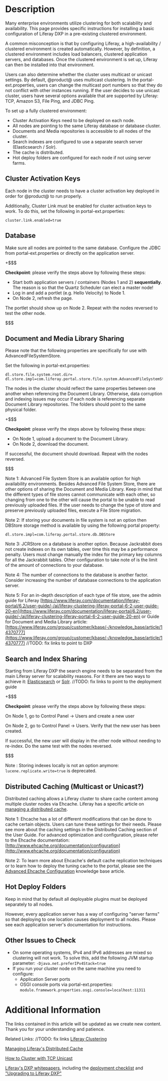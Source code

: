 # Description
Many enterprise environments utilize clustering for both scalability and availability. This page provides specific instructions for installing a basic configuration of Liferay DXP in a pre-existing clustered environment.

A common misconception is that by configuring Liferay, a high-availability / clustered environment is created automatically. However, by definition, a clustered environment includes load balancers, clustered application servers, and databases. Once the clustered environment is set up, Liferay can then be installed into that environment.

Users can also determine whether the cluster uses multicast or unicast settings. By default, @product@ uses multicast clustering. In the portal-ext.properties, users can change the multicast port numbers so that they do not conflict with other instances running. If the user decides to use unicast cluster, users have several options available that are supported by Liferay: TCP, Amazon S3, File Ping, and JDBC Ping.

To set up a fully clustered environment:

* Cluster Activation Keys need to be deployed on each node.
* All nodes are pointing to the same Liferay database or database cluster.
* Documents and Media repositories is accessible to all nodes of the cluster.
* Search indexes are configured to use a separate search server (Elasticsearch / Solr).
* The cache is distributed.
* Hot deploy folders are configured for each node if not using server farms.

## Cluster Activation Keys

Each node in the cluster needs to have a cluster activation key deployed in order for @product@ to run properly.

Additionally, Cluster Link must be enabled for cluster activation keys to work. To do this, set the following in portal-ext.properties:

`cluster.link.enabled=true`

## Database

Make sure all nodes are pointed to the same database. Configure the JDBC from portal-ext.properties or directly on the application server.

+$$$

**Checkpoint**: please verify the steps above by following these steps:
* Start both application servers / containers (Nodes 1 and 2) **sequentially**. The reason is so that the Quartz Scheduler can elect a master node!
* Log in and add a portlet (e.g. Hello Velocity) to Node 1.
* On Node 2, refresh the page.

The portlet should show up on Node 2. Repeat with the nodes reversed to test the other node.

$$$

## Document and Media Library Sharing

Please note that the following properties are specifically for use with AdvancedFileSystemStore.

 
Set the following in portal-ext.properties:
    
    dl.store.file.system.root.dir=
    dl.store.impl=com.liferay.portal.store.file.system.AdvancedFileSystemStore

The nodes in the cluster should reflect the same properties between one another when referencing the Document Library. Otherwise, data corruption and indexing issues may occur if each node is referencing separate Document Library repositories. The folders should point to the same physical folder.

+$$$

**Checkpoint**: please verify the steps above by following these steps:

* On Node 1, upload a document to the Document Library.
* On Node 2, download the document.

If successful, the document should download. Repeat with the nodes reversed.

$$$

Note 1: Advanced File System Store is an available option for high availability environments. Besides Advanced File System Store, there are other options of sharing the Document and Media Library. Keep in mind that the different types of file stores cannot communicate with each other, so changing from one to the other will cause the portal to be unable to read previously uploaded files. If the user needs to change the type of store and preserve previously uploaded files, execute a File Store migration.

 
Note 2: If storing your documents in file system is not an option then DBStore storage method is available by using the following portal property:

`dl.store.impl=com.liferay.portal.store.db.DBStore`

 
Note 3: JCRStore on a database is another option. Because Jackrabbit does not create indexes on its own tables, over time this may be a performance penalty. Users must change manually the index for the primary key columns for all the Jackrabbit tables. Other configuration to take note of is the limit of the amount of connections to your database.

 
Note 4: The number of connections to the database is another factor. Consider increasing the number of database connections to the application server.

 
Note 5: For an in-depth description of each type of file store, see the admin guide for Liferay [https://www.liferay.com/documentation/liferay-portal/6.2/user-guide/-/ai/liferay-clustering-liferay-portal-6-2-user-guide-20-en](https://www.liferay.com/documentation/liferay-portal/6.2/user-guide/-/ai/liferay-clustering-liferay-portal-6-2-user-guide-20-en) or Guide for Document and Media Library article: [https://www.liferay.com/group/customer/kbase/-/knowledge_base/article/14370777](https://www.liferay.com/group/customer/kbase/-/knowledge_base/article/14370777)
//TODO: fix links to point to DXP
 
## Search and Index Sharing

Starting from Liferay DXP the search engine needs to be separated from the main Liferay server for scalability reasons. For it there are two ways to achieve it: [Elasticsearch](https://customer.liferay.com/documentation/knowledge-base/-/kb/170088) or [Solr](https://customer.liferay.com/documentation/knowledge-base/-/kb/151456).
//TODO: fix links to point to the deployment guide
 
+$$$

**Checkpoint**: please verify the steps above by following these steps:

On Node 1, go to Control Panel -> Users and create a new user

On Node 2, go to Control Panel -> Users. Verify that the new user has been created.

If successful, the new user will display in the other node without needing to re-index. Do the same test with the nodes reversed.

$$$
 
Note : Storing indexes locally is not an option anymore: `lucene.replicate.write=true` is deprecated.

 
## Distributed Caching (Multicast or Unicast?)

Distributed caching allows a Liferay cluster to share cache content among multiple cluster nodes via Ehcache. Liferay has a specific article on [managing a distributed cache](https://www.liferay.com/group/customer/knowledge/kb/-/knowledge_base/article/37840259).

Note 1: Ehcache has a lot of different modifications that can be done to cache certain objects. Users can tune these settings for their needs. Please see more about the caching settings in the Distributed Caching section of the User Guide. For advanced optimization and configuration, please refer to the Ehcache documentation: [http://www.ehcache.org/documentation/configuration](http://www.ehcache.org/documentation/configuration)

 
Note 2: To learn more about Ehcache's default cache replication techniques or to learn how to deploy the tuning cache to the portal, please see the [Advanced Ehcache Configuration](https://www.liferay.com/group/customer/kbase/-/knowledge_base/article/14624847) knowledge base article.

 
## Hot Deploy Folders

Keep in mind that by default all deployable plugins must be deployed separately to all nodes.

 
However, every application server has a way of configuring "server farms" so that deploying to one location causes deployment to all nodes. Please see each application server's documentation for instructions.

 
## Other Issues to Check

* On some operating systems, IPv4 and IPv6 addresses are mixed so clustering will not work. To solve this, add the following JVM startup parameter:
   `-Djava.net.preferIPv4Stack=true`
* If you run your cluster node on the same machine you need to configure:
    * Application Server ports
    * OSGI console ports via portal-ext.properties:
    `module.framework.properties.osgi.console=localhost:11311`

 
# Additional Information
The links contained in this article will be updated as we create new content. Thank you for your understanding and patience. 

Related Links:
//TODO: fix links
[Liferay Clustering](https://customer.liferay.com/documentation/6.2/deploy/-/official_documentation/deployment/liferay-clustering)

[Managing Liferay's Distributed Cache](https://customer.liferay.com/documentation/knowledge-base/-/kb/122013)

[How to Cluster with TCP Unicast](https://customer.liferay.com/documentation/knowledge-base/-/kb/53747)

[Liferay's DXP whitepapers](https://customer.liferay.com/documentation/knowledge-base/-/kb/298611), including the [deployment checklist](https://www.liferay.com/documents/10182/1645493/Liferay+DXP+Deployment+Checklist/bf452028-62f2-49bd-b024-94ce04a0c941) and ["Upgrading to Liferay DXP"](https://www.liferay.com/documents/10182/1645493/How+to+Upgrade+to+Liferay+DXP/6d28e96b-7de3-44c7-9692-3631c7d226fc)